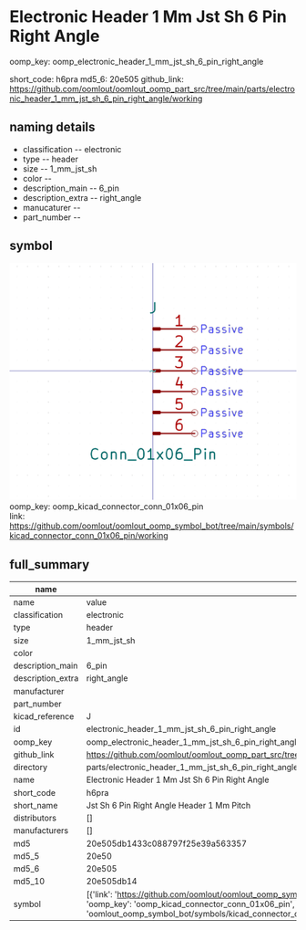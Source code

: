 # Electronic Header 1 Mm Jst Sh 6 Pin Right Angle
oomp_key: oomp_electronic_header_1_mm_jst_sh_6_pin_right_angle 


short_code: h6pra
md5_6: 20e505
github_link: https://github.com/oomlout/oomlout_oomp_part_src/tree/main/parts/electronic_header_1_mm_jst_sh_6_pin_right_angle/working
## naming details
* classification -- electronic
* type -- header
* size -- 1_mm_jst_sh
* color -- 
* description_main -- 6_pin
* description_extra -- right_angle
* manucaturer -- 
* part_number -- 



## symbol

![](symbol/0/working/working_600.png)  
oomp_key: oomp_kicad_connector_conn_01x06_pin  
link: https://github.com/oomlout/oomlout_oomp_symbol_bot/tree/main/symbols/kicad_connector_conn_01x06_pin/working  


## full_summary
| name | value | 
| --- | --- | 
| name | value | 
| classification | electronic | 
| type | header | 
| size | 1_mm_jst_sh | 
| color |  | 
| description_main | 6_pin | 
| description_extra | right_angle | 
| manufacturer |  | 
| part_number |  | 
| kicad_reference | J | 
| id | electronic_header_1_mm_jst_sh_6_pin_right_angle | 
| oomp_key | oomp_electronic_header_1_mm_jst_sh_6_pin_right_angle | 
| github_link | https://github.com/oomlout/oomlout_oomp_part_src/tree/main/parts/electronic_header_1_mm_jst_sh_6_pin_right_angle/working | 
| directory | parts/electronic_header_1_mm_jst_sh_6_pin_right_angle | 
| name | Electronic Header 1 Mm Jst Sh 6 Pin Right Angle | 
| short_code | h6pra | 
| short_name | Jst Sh 6 Pin Right Angle Header 1 Mm Pitch | 
| distributors | [] | 
| manufacturers | [] | 
| md5 | 20e505db1433c088797f25e39a563357 | 
| md5_5 | 20e50 | 
| md5_6 | 20e505 | 
| md5_10 | 20e505db14 | 
| symbol | [{'link': 'https://github.com/oomlout/oomlout_oomp_symbol_bot/tree/main/symbols/kicad_connector_conn_01x06_pin', 'oomp_key': 'oomp_kicad_connector_conn_01x06_pin', 'directory': 'oomlout_oomp_symbol_bot/symbols/kicad_connector_conn_01x06_pin//working/working.kicad_sym'}] | 
